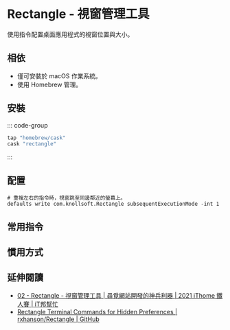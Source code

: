# Rectangle - 視窗管理工具 <Badge type="danger" text="macOS" /> <Badge type="warning" text="Homebrew" />

使用指令配置桌面應用程式的視窗位置與大小。

## 相依

* 僅可安裝於 macOS 作業系統。
* 使用 Homebrew 管理。

## 安裝

::: code-group

```ruby [Brewfile]
tap "homebrew/cask"
cask "rectangle"
```

:::

## 配置

```shellscript 
# 重複左右的指令時，視窗跳至同邊鄰近的螢幕上。
defaults write com.knollsoft.Rectangle subsequentExecutionMode -int 1
```

## 常用指令

<!-- @include: ./sheet.md -->

## 慣用方式

<!-- @include: ./usage.md -->

## 延伸閱讀

* [02 - Rectangle - 視窗管理工具 | 尋覓網站開發的神兵利器 | 2021 iThome 鐵人賽 | iT邦幫忙](https://ithelp.ithome.com.tw/articles/10266526)
* [Rectangle Terminal Commands for Hidden Preferences | rxhanson/Rectangle | GitHub](https://github.com/rxhanson/Rectangle/blob/master/TerminalCommands.md)
